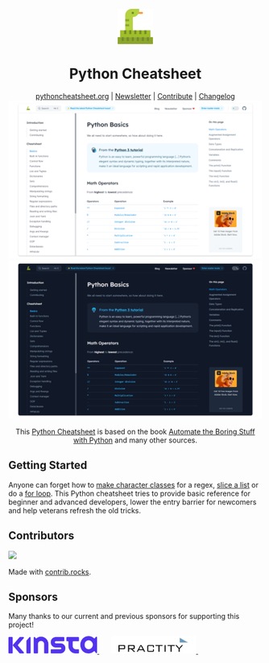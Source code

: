 <p align="center">
<img height="70" src="public/android-chrome-192x192.png">
</p>

<h1 align="center">Python Cheatsheet</h1>

<div align="center">
  <a href="https://www.pythoncheatsheet.org/">pythoncheatsheet.org</a> |
  <a href="https://news.pythoncheatsheet.org/">Newsletter</a> |
  <a href="https://github.com/wilfredinni/python-cheatsheet/blob/master/src/pages/contributing.md">Contribute</a> |
  <a href="https://github.com/wilfredinni/python-cheatsheet/blob/master/src/pages/changelog.md">Changelog</a>
</div>
<img src="public/screenshots/light.png">
<img src="public/screenshots/dark.png">
<p align='center'>
This <a href="https://www.pythoncheatsheet.org/">Python Cheatsheet</a> is based on the book <a href="https://automatetheboringstuff.com/">Automate the Boring Stuff with Python</a> and many other sources.
</p>

## Getting Started

Anyone can forget how to
[make character classes](https://www.pythoncheatsheet.org/cheatsheet/regular-expressions#making-your-own-character-classes)
for a regex, [slice a list](https://www.pythoncheatsheet.org/cheatsheet/lists-and-tuples#getting-sublists-with-slices) or do a [for loop](https://www.pythoncheatsheet.org/cheatsheet/control-flow#for-loop). This Python cheatsheet tries to provide basic reference for beginner and advanced developers, lower the entry barrier for newcomers and help veterans refresh the old tricks.

## Contributors

<a href="https://github.com/wilfredinni/python-cheatsheet/graphs/contributors">
  <img src="https://contrib.rocks/image?repo=wilfredinni/python-cheatsheet" />
</a>

Made with [contrib.rocks](https://contrib.rocks).

## Sponsors

Many thanks to our current and previous sponsors for supporting this project!

<div>
<a
  href="https://kinsta.com/application-hosting/?utm_source=pythoncheatsheet&utm_medium=digital&utm_campaign=python-hosting&utm_content=banner"
  target="_blank">
<img height="35" src="public/sponsors/kinsta/kinsta-logo-alpha-purple.png">
</a>&nbsp;&nbsp;&nbsp;&nbsp;&nbsp;
<a
  href="https://practity.com/python/"
  target="_blank">
<img height="35" src="public/sponsors/practity/practity.webp">
</a>&nbsp;&nbsp;&nbsp;&nbsp;
</div>

